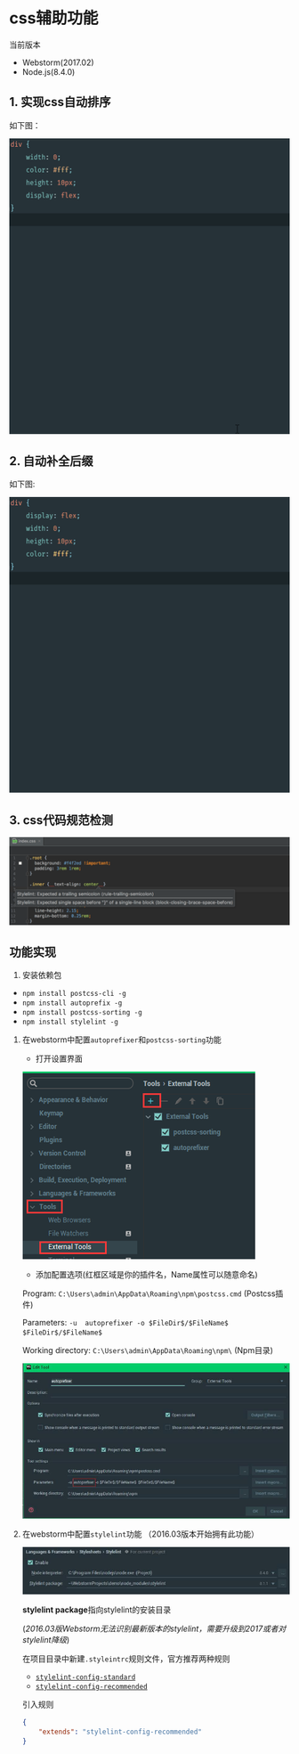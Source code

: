 # css辅助功能

当前版本

- Webstorm(2017.02)
- Node.js(8.4.0)

## 1. 实现css自动排序

如下图：

![image](sorting.gif)

## 2. 自动补全后缀

如下图:

![image](autoprefixer.gif)

## 3. css代码规范检测

![image](stylelint.png)

## 功能实现

1. 安装依赖包

- `npm install postcss-cli -g`
- `npm install autoprefix -g`
- `npm install postcss-sorting -g`
- `npm install stylelint -g`

1. 在webstorm中配置`autoprefixer`和`postcss-sorting`功能

    - 打开设置界面

    ![image](01.png)

    - 添加配置选项(红框区域是你的插件名，Name属性可以随意命名)

    Program: `C:\Users\admin\AppData\Roaming\npm\postcss.cmd` (Postcss插件)

    Parameters: `-u  autoprefixer -o $FileDir$/$FileName$  $FileDir$/$FileName$`

    Working directory: `C:\Users\admin\AppData\Roaming\npm\` (Npm目录)

    ![image](02.jpg)

1. 在webstorm中配置`stylelint`功能  （2016.03版本开始拥有此功能）

    ![image](03.jpg)

    **stylelint package**指向stylelint的安装目录

    (*2016.03版Webstorm无法识别最新版本的stylelint，需要升级到2017或者对stylelint降级*)

    在项目目录中新建`.styleintrc`规则文件，官方推荐两种规则

    - [`stylelint-config-standard`](https://github.com/stylelint/stylelint-config-standard)
    - [`stylelint-config-recommended`](https://github.com/stylelint/stylelint-config-recommended)

    引入规则

    ```JSON
    {
        "extends": "stylelint-config-recommended"
    }
    ```
